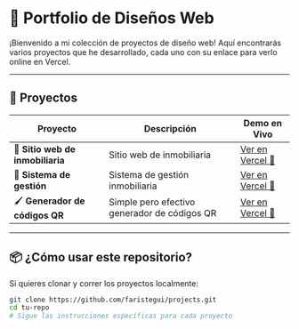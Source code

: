 # 🎨 Portfolio de Diseños Web

¡Bienvenido a mi colección de proyectos de diseño web! Aquí encontrarás varios proyectos que he desarrollado, cada uno con su enlace para verlo online en Vercel.

---

## 🚀 Proyectos

| Proyecto       | Descripción                      | Demo en Vivo                     |
| -------------- | ------------------------------- | ------------------------------- |
| 🌟 **Sitio web de inmobiliaria** | Sitio web de inmobiliaria | [Ver en Vercel 🔗](https://tu-link1.vercel.app) |
| 🎯 **Sistema de gestión** | Sistema de gestión inmobiliaria  | [Ver en Vercel 🔗](https://tu-link2.vercel.app) |
| 🖌️ **Generador de códigos QR** | Simple pero efectivo generador de códigos QR  | [Ver en Vercel 🔗](https://tu-link3.vercel.app) |

---

## 📦 ¿Cómo usar este repositorio?

Si quieres clonar y correr los proyectos localmente:

```bash
git clone https://github.com/faristegui/projects.git
cd tu-repo
# Sigue las instrucciones específicas para cada proyecto
